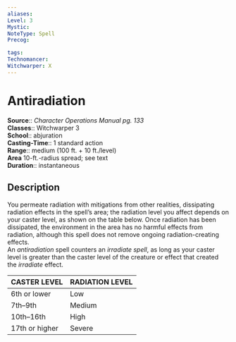 ```yaml
---
aliases: 
Level: 3
Mystic: 
NoteType: Spell
Precog: 

tags: 
Technomancer: 
Witchwarper: X
---
```


# Antiradiation

**Source**:: _Character Operations Manual pg. 133_  
**Classes**:: Witchwarper 3  
**School**:: abjuration  
**Casting-Time**:: 1 standard action  
**Range**:: medium (100 ft. + 10 ft./level)  
**Area** 10-ft.-radius spread; see text  
**Duration**:: instantaneous  

## Description

You permeate radiation with mitigations from other realities, dissipating radiation effects in the spell’s area; the radiation level you affect depends on your caster level, as shown on the table below. Once radiation has been dissipated, the environment in the area has no harmful effects from radiation, although this spell does not remove ongoing radiation-creating effects.  
An _antiradiation_ spell counters an _irradiate spell_, as long as your caster level is greater than the caster level of the creature or effect that created the _irradiate_ effect.

| CASTER LEVEL   | RADIATION LEVEL |
|----------------|-----------------|
| 6th or lower   | Low             |
| 7th–9th        | Medium          |
| 10th–16th      | High            |
| 17th or higher | Severe          |
